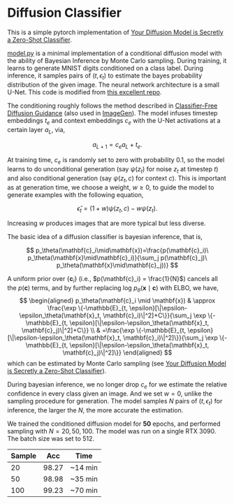 # Diffusion Classifier

This is a simple pytorch implementation of  [Your Diffusion Model is Secretly a Zero-Shot Classifier](http://arxiv.org/abs/2303.16203).

[model.py](model.py) is a minimal implementation of a conditional diffusion model with the ability of Bayesian Inference by Monte Carlo sampling. During training, it learns to generate MNIST digits conditioned on a class label. During inference, it samples pairs of $(t, \epsilon_{t})$ to estimate the bayes probability distribution of the given image. The neural network architecture is a small U-Net. This code is modified from [this excellent repo](https://github.com/TeaPearce/Conditional_Diffusion_MNIST).

The conditioning roughly follows the method described in [Classifier-Free Diffusion Guidance](https://arxiv.org/abs/2207.12598) (also used in [ImageGen](https://arxiv.org/abs/2205.11487)). The model infuses timestep embeddings $t_e$ and context embeddings $c_e$ with the U-Net activations at a certain layer $a_L$, via,

$$
a_{L+1} = c_e  a_L + t_e.
$$

At training time, $c_e$ is randomly set to zero with probability $0.1$, so the model learns to do unconditional generation (say $\psi(z_t)$ for noise $z_t$ at timestep $t$) and also conditional generation (say $\psi(z_t, c)$ for context $c$). This is important as at generation time, we choose a weight, $w \geq 0$, to guide the model to generate examples with the following equation,

$$
\hat{\epsilon}_{t} = (1+w)\psi(z_t, c) - w \psi(z_t).
$$

Increasing $w$ produces images that are more typical but less diverse.

The basic idea of a diffusion classifier is bayesian inference, that is, 

$$
p_\theta(\mathbf{c}_i\mid\mathbf{x})=\frac{p(\mathbf{c}_i)\ p_\theta(\mathbf{x}\mid\mathbf{c}_i)}{\sum_j p(\mathbf{c}_j)\ p_\theta(\mathbf{x}\mid\mathbf{c}_j))}
$$

A uniform prior over $\{\mathbf{c}_i\}$ (i.e., $p(\mathbf{c}_i) = \frac{1}{N}$) cancels all the $p(\mathbf{c})$ terms, and by further replacing $\text{log}\ p_\theta(\mathbf{x}\mid\mathbf{c})$ with ELBO, we have,
$$
\begin{aligned}
p_\theta(\mathbf{c}_i \mid \mathbf{x}) & \approx \frac{\exp \{-\mathbb{E}_{t, \epsilon}[\|\epsilon-\epsilon_\theta(\mathbf{x}_t, \mathbf{c}_i)\|^2]+C\}}{\sum_j \exp \{-\mathbb{E}_{t, \epsilon}[\|\epsilon-\epsilon_\theta(\mathbf{x}_t, \mathbf{c}_j)\|^2]+C\}} \\
& =\frac{\exp \{-\mathbb{E}_{t, \epsilon}[\|\epsilon-\epsilon_\theta(\mathbf{x}_t, \mathbf{c}_i)\|^2]\}}{\sum_j \exp \{-\mathbb{E}_{t, \epsilon}[\|\epsilon-\epsilon_\theta(\mathbf{x}_t, \mathbf{c}_j)\|^2]\}}
\end{aligned}
$$
which can be estimated by Monte Carlo sampling (see [Your Diffusion Model is Secretly a Zero-Shot Classifier](http://arxiv.org/abs/2303.16203)). 

During bayesian inference, we no longer drop $c_e$ for we estimate the relative confidence in every class given an image. And we set $w=0$, unlike the sampling procedure for generation. The model samples $N$ pairs of $(t, \epsilon_{t})$ for inference, the larger the $N$, the more accurate the estimation. 

We trained the conditioned diffusion model for **50** epochs, and performed sampling with $N=20,50,100$. The model was run on a single RTX 3090. The batch size was set to 512. 



| Sample | Acc   | Time    |
| ------ | ----- | ------- |
| 20     | 98.27 | ~14 min |
| 50     | 98.98 | ~35 min |
| 100    | 99.23 | ~70 min |

